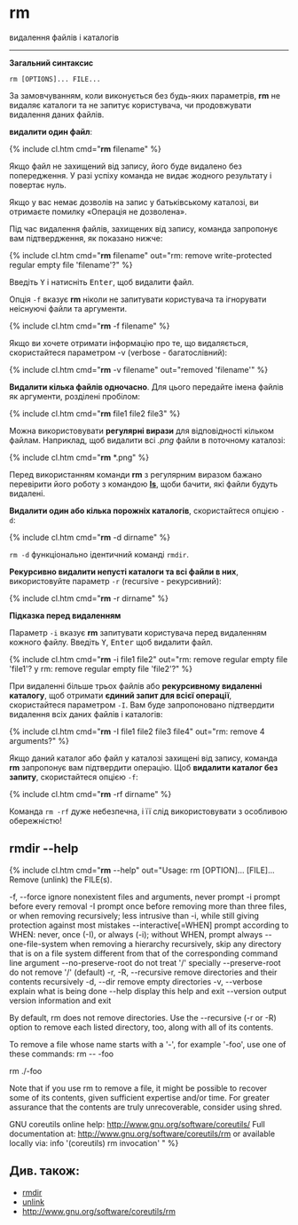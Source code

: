 # rm

видалення файлів і каталогів

---

**Загальний синтаксис**

    rm [OPTIONS]... FILE...

За замовчуванням, коли виконується без будь-яких параметрів, **rm** не видаляє каталоги та не запитує користувача, чи продовжувати видалення даних файлів.

**видалити один файл**:

{% include cl.htm cmd="<b>rm</b> filename" %}

Якщо файл не захищений від запису, його буде видалено без попередження. У разі успіху команда не видає жодного результату і повертає нуль.

Якщо у вас немає дозволів на запис у батьківському каталозі, ви отримаєте помилку «Операція не дозволена».

Під час видалення файлів, захищених від запису, команда запропонує вам підтвердження, як показано нижче:

{% include cl.htm cmd="<b>rm</b> filename"
out="rm: remove write-protected regular empty file 'filename'?" %}

Введіть <kbd>Y</kbd> і натисніть <kbd>Enter</kbd>, щоб видалити файл.

Опція `-f` вказує **rm** ніколи не запитувати користувача та ігнорувати неіснуючі файли та аргументи.

{% include cl.htm cmd="<b>rm</b> -f filename" %}

Якщо ви хочете отримати інформацію про те, що видаляється, скористайтеся параметром -v (verbose - багатослівний):

{% include cl.htm cmd="<b>rm</b> -v filename"
out="removed 'filename'" %}


**Видалити кілька файлів одночасно**. Для цього передайте імена файлів як аргументи, розділені пробілом:

{% include cl.htm cmd="<b>rm</b> file1 file2 file3" %}

Можна використовувати **регулярні вирази** для відповідності кільком файлам. Наприклад, щоб видалити всі _.png_ файли в поточному каталозі:

{% include cl.htm cmd="<b>rm</b> *.png" %}

Перед використанням команди **rm** з регулярним виразом бажано перевірити його роботу з командою **[ls](../ls)**, щоби бачити, які файли будуть видалені.

**Видалити один або кілька порожніх каталогів**, скористайтеся опцією `-d`:

{% include cl.htm cmd="<b>rm</b> -d dirname" %}

`rm -d` функціонально ідентичний команді `rmdir`.

**Рекурсивно видалити непусті каталоги та всі файли в них**, використовуйте параметр `-r` (recursive - рекурсивний):

{% include cl.htm cmd="<b>rm</b> -r dirname" %}

**Підказка перед видаленням**

Параметр `-i` вказує **rm** запитувати користувача перед видаленням кожного файлу. Введіть <kbd>Y</kbd>, <kbd>Enter</kbd> щоб видалити файл.

{% include cl.htm cmd="<b>rm</b> -i file1 file2"
out="rm: remove regular empty file 'file1'? y 
rm: remove regular empty file 'file2'?" %}
 
При видаленні більше трьох файлів або **рекурсивному видаленні каталогу**, щоб отримати **єдиний запит для всієї операції**, скористайтеся параметром `-I`. Вам буде запропоновано підтвердити видалення всіх даних файлів і каталогів:

{% include cl.htm cmd="<b>rm</b> -I file1 file2 file3 file4"
out="rm: remove 4 arguments?" %}

Якщо даний каталог або файл у каталозі захищені від запису, команда **rm** запропонує вам підтвердити операцію. Щоб **видалити каталог без запиту**, скористайтеся опцією `-f`:

{% include cl.htm cmd="<b>rm</b> -rf dirname" %}

Команда `rm -rf` дуже небезпечна, і її слід використовувати з особливою обережністю!

## rmdir --help

{% include cl.htm cmd="<b>rm</b> --help"
out="Usage: rm [OPTION]... [FILE]...
Remove (unlink) the FILE(s).

  -f, --force           ignore nonexistent files and arguments, never prompt
  -i                    prompt before every removal
  -I                    prompt once before removing more than three files, or
                          when removing recursively; less intrusive than -i,
                          while still giving protection against most mistakes
      --interactive[=WHEN]  prompt according to WHEN: never, once (-I), or
                          always (-i); without WHEN, prompt always
      --one-file-system  when removing a hierarchy recursively, skip any
                          directory that is on a file system different from
                          that of the corresponding command line argument
      --no-preserve-root  do not treat '/' specially
      --preserve-root   do not remove '/' (default)
  -r, -R, --recursive   remove directories and their contents recursively
  -d, --dir             remove empty directories
  -v, --verbose         explain what is being done
      --help     display this help and exit
      --version  output version information and exit

By default, rm does not remove directories.  Use the --recursive (-r or -R)
option to remove each listed directory, too, along with all of its contents.

To remove a file whose name starts with a '-', for example '-foo',
use one of these commands:
  rm -- -foo

  rm ./-foo

Note that if you use rm to remove a file, it might be possible to recover
some of its contents, given sufficient expertise and/or time.  For greater
assurance that the contents are truly unrecoverable, consider using shred.

GNU coreutils online help: <http://www.gnu.org/software/coreutils/>
Full documentation at: <http://www.gnu.org/software/coreutils/rm>
or available locally via: info '(coreutils) rm invocation'
" %}


## Див. також:

- [rmdir](../rmdir)
- [unlink](../unlink)
- <http://www.gnu.org/software/coreutils/rm>

